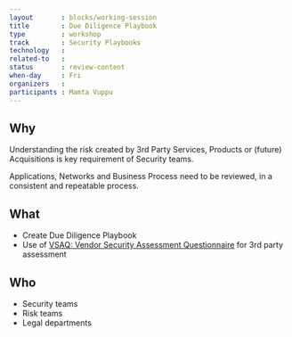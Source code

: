 ```yaml
---
layout       : blocks/working-session
title        : Due Diligence Playbook
type         : workshop
track        : Security Playbooks
technology   :
related-to   :
status       : review-content
when-day     : Fri
organizers   :
participants : Mamta Vuppu
---
```


## Why

Understanding the risk created by 3rd Party Services, Products or (future) Acquisitions is key requirement of Security teams.

Applications, Networks and Business Process need to be reviewed, in a consistent and repeatable process.

## What

 - Create Due Diligence Playbook
 - Use of [VSAQ: Vendor Security Assessment Questionnaire](https://github.com/google/vsaq) for 3rd party assessment

## Who

 - Security teams
 - Risk teams
 - Legal departments
